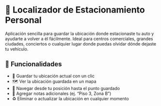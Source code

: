 # 🚗 Localizador de Estacionamiento Personal

Aplicación sencilla para guardar la ubicación donde estacionaste tu auto y ayudarte a volver a él fácilmente. Ideal para centros comerciales, grandes ciudades, conciertos o cualquier lugar donde puedas olvidar dónde dejaste tu vehículo.

## 🧭 Funcionalidades

- 📍 Guardar tu ubicación actual con un clic
- 🗺️ Ver la ubicación guardada en un mapa
- 🧭 Navegar desde tu posición hasta el punto guardado
- 📝 Agregar notas adicionales (ej. “Piso 3, Zona B”)
- ♻️ Eliminar o actualizar la ubicación en cualquier momento
